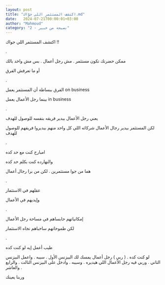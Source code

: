 ```yaml
---
layout: post
title: "اكتشف المستثمر اللي جوّاك.md"
date:   2024-07-21T00:00:01+03:00
author: "Mahmoud"
category: "2 - نصيحة من خبير"
---
```

اكتشف المستثمر اللي جواك !!

.

ممكن حضرتك تكون مستثمر . مش رجل أعمال . بس مش واخد
بالك

أو ما تعرفش الفرق

.

الفرق ببساطة أن المستثمر يعمل on business

بينما رجل الأعمال يعمل in business

.

يعني رجل الأعمال بيدير فريقه بنفسه للوصول للهدف

لكن المستثمر بيدير رجال الأعمال شركائه اللي كل واحد منهم
بيديروا فريقهم للوصول للهدف

.

امبارح كنت مع حد كده

والنهارده كنت بكلم حد كده

هما من جوا مستثمرين . لكن من برا رجال أعمال

.

عقلهم في الاستثمار

وإيديهم في الأعمال

.

إمكانياتهم حابساهم في مساحة رجل الأعمال

لكن طموحاتهم ساحباهم تجاه الاستثمار

.

طيب أعمل إيه لو كنت كده

لو كنت كده . ( ربي ) رجل أعمال يمسك لك البيزنس الأول .
سيبه . واعمل البيزنس التاني . وربي فيه رجل الأعمال اللي هيديره . وسيبه .
وادخل على البيزنس التالت . والرابع . والعاشر

وربنا يعينك
